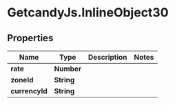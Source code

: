 # GetcandyJs.InlineObject30

## Properties

Name | Type | Description | Notes
------------ | ------------- | ------------- | -------------
**rate** | **Number** |  | 
**zoneId** | **String** |  | 
**currencyId** | **String** |  | 


